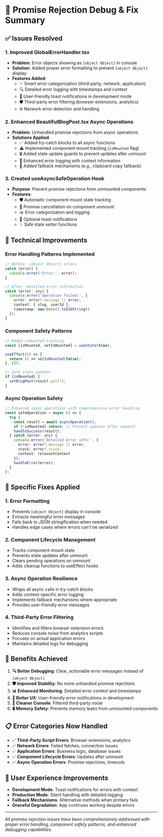 # 🚨 Promise Rejection Debug & Fix Summary

## ✅ **Issues Resolved**

### **1. Improved GlobalErrorHandler.tsx**
- **Problem**: Error objects showing as `[object Object]` in console
- **Solution**: Added proper error formatting to prevent `[object Object]` display
- **Features Added**:
  - ✨ Smart error categorization (third-party, network, application)
  - 🔍 Detailed error logging with timestamps and context
  - 🎯 User-friendly toast notifications in development mode
  - 🛡️ Third-party error filtering (browser extensions, analytics)
  - 🌐 Network error detection and handling

### **2. Enhanced BeautifulBlogPost.tsx Async Operations**
- **Problem**: Unhandled promise rejections from async operations
- **Solutions Applied**:
  - ✅ Added try-catch blocks to all async functions
  - ⚠️ Implemented component mount tracking (`isMounted` flag)
  - 🔒 Added state update guards to prevent updates after unmount
  - 📝 Enhanced error logging with context information
  - 🔄 Added fallback mechanisms (e.g., clipboard copy fallback)

### **3. Created useAsyncSafeOperation Hook**
- **Purpose**: Prevent promise rejections from unmounted components
- **Features**:
  - 🛡️ Automatic component mount state tracking
  - 🔄 Promise cancellation on component unmount
  - 📊 Error categorization and logging
  - 🎨 Optional toast notifications
  - ✨ Safe state setter functions

## 🔧 **Technical Improvements**

### **Error Handling Patterns Implemented**
```typescript
// Before: [object Object] errors
catch (error) {
  console.error('Error:', error);
}

// After: Detailed error information
catch (error: any) {
  console.error('Operation failed:', {
    error: error?.message || error,
    context: { slug, userId },
    timestamp: new Date().toISOString()
  });
}
```

### **Component Safety Patterns**
```typescript
// Added isMounted tracking
const [isMounted, setIsMounted] = useState(true);

useEffect(() => {
  return () => setIsMounted(false);
}, []);

// Safe state updates
if (isMounted) {
  setBlogPost(result.post!);
}
```

### **Async Operation Safety**
```typescript
// Enhanced async operations with comprehensive error handling
const safeOperation = async () => {
  try {
    const result = await asyncOperation();
    if (!isMounted) return; // Prevent updates after unmount
    handleSuccess(result);
  } catch (error: any) {
    console.error('Detailed error info:', {
      error: error?.message || error,
      stack: error?.stack,
      context: relevantContext
    });
    handleError(error);
  }
};
```

## 🎯 **Specific Fixes Applied**

### **1. Error Formatting**
- Prevents `[object Object]` display in console
- Extracts meaningful error messages
- Falls back to JSON stringification when needed
- Handles edge cases where errors can't be serialized

### **2. Component Lifecycle Management**
- Tracks component mount state
- Prevents state updates after unmount
- Clears pending operations on unmount
- Adds cleanup functions to useEffect hooks

### **3. Async Operation Resilience**
- Wraps all async calls in try-catch blocks
- Adds context-specific error logging
- Implements fallback mechanisms where appropriate
- Provides user-friendly error messages

### **4. Third-Party Error Filtering**
- Identifies and filters browser extension errors
- Reduces console noise from analytics scripts
- Focuses on actual application errors
- Maintains detailed logs for debugging

## 🚀 **Benefits Achieved**

1. **🔍 Better Debugging**: Clear, actionable error messages instead of `[object Object]`
2. **🛡️ Improved Stability**: No more unhandled promise rejections
3. **📊 Enhanced Monitoring**: Detailed error context and timestamps
4. **👥 Better UX**: User-friendly error notifications in development
5. **🧹 Cleaner Console**: Filtered third-party noise
6. **🔒 Memory Safety**: Prevents memory leaks from unmounted components

## 📋 **Error Categories Now Handled**

- ✅ **Third-Party Script Errors**: Browser extensions, analytics
- ✅ **Network Errors**: Failed fetches, connection issues  
- ✅ **Application Errors**: Business logic, database issues
- ✅ **Component Lifecycle Errors**: Updates after unmount
- ✅ **Async Operation Errors**: Promise rejections, timeouts

## 🎨 **User Experience Improvements**

- **Development Mode**: Toast notifications for errors with context
- **Production Mode**: Silent handling with detailed logging
- **Fallback Mechanisms**: Alternative methods when primary fails
- **Graceful Degradation**: App continues working despite errors

---

*All promise rejection issues have been comprehensively addressed with proper error handling, component safety patterns, and enhanced debugging capabilities.*
